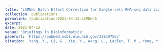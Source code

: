 ```yaml
---
title: "iSMNN: Batch Effect Correction for Single-cell RNA-seq data via Iterative Supervised Mutual Nearest Neighbor Refinementn"
collection: publications
permalink: /publication/2021-04-12-iSMNN-5
excerpt: 
date: 2021-04-12
venue: 'Briefings in Bioinformatics'
paperurl: 'https://pubmed.ncbi.nlm.nih.gov/33839756/'
citation: 'Yang, Y., Li, G., Xie, Y., Wang, L., Lagler, T. M., Yang, Y., Liu, J., Qian, L., & Li, Y. (2021). iSMNN: batch effect correction for single-cell RNA-seq data via iterative supervised mutual nearest neighbor refinement. <i>Briefings in bioinformatics<i>, bbab122. Advance online publication. https://doi.org/10.1093/bib/bbab122'
---
```

